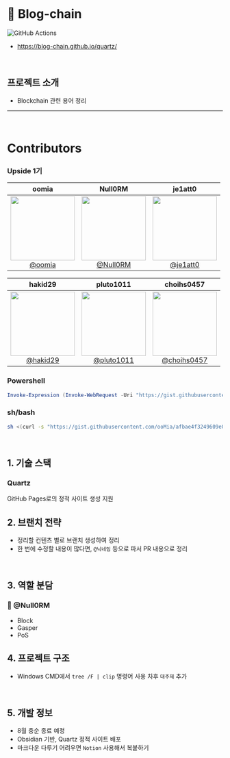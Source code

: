 # 📖 Blog-chain

![GitHub Actions](https://img.shields.io/badge/GitHub%20Actions-2088FF?logo=githubactions&logoColor=white)

- https://blog-chain.github.io/quartz/

<br>

## 프로젝트 소개

- Blockchain 관련 용어 정리

---

<br>

# Contributors

### Upside 1기

|oomia|Null0RM|je1att0|
| :-: | :-: | :-: |
| [<img src="https://avatars.githubusercontent.com/u/96914905" height=150 width=150> <br/> @oomia](https://github.com/oomia)| [<img src="https://avatars.githubusercontent.com/u/121216208" height=150 width=150> <br/> @Null0RM](https://github.com/Null0RM) | [<img src="https://avatars.githubusercontent.com/u/84884958" height=150 width=150> <br/> @je1att0](https://github.com/je1att0) |

|hakid29|pluto1011|choihs0457|
| :-: | :-: | :-: |
| [<img src="https://avatars.githubusercontent.com/u/110910021" height=150 width=150> <br/> @hakid29](https://github.com/hakid29) | [<img src="https://avatars.githubusercontent.com/u/138684634" height=150 width=150> <br/> @pluto1011](https://github.com/pluto1011) | [<img src="https://avatars.githubusercontent.com/u/85881597" height=150 width=150> <br/> @choihs0457](https://github.com/choihs0457) |

### Powershell

```powershell
Invoke-Expression (Invoke-WebRequest -Uri "https://gist.githubusercontent.com/ooMia/d44748600e94b0366ec65398125b9c45/raw/1b19a22a19bb1c4c308d634757d435875d46c331/get_github_avatar.ps1").Content
```

### sh/bash

```bash
sh <(curl -s "https://gist.githubusercontent.com/ooMia/afbae4f3249609e0bf17e4b6c7baa696/raw/ada8812c56d056dc15f71fc6973bdf501ea0a6f0/get_github_avatar.sh")
```

<br>

## 1. 기술 스택

### Quartz
GitHub Pages로의 정적 사이트 생성 지원

## 2. 브랜치 전략

- 정리할 컨텐츠 별로 브랜치 생성하여 정리
- 한 번에 수정할 내용이 많다면, `@닉네임` 등으로 파서 PR 내용으로 정리

<br>

## 3. 역할 분담

### 🍊 @Null0RM
- Block
- Gasper
- PoS

## 4. 프로젝트 구조

- Windows CMD에서 `tree /F | clip` 명령어 사용
  차후 `대주제` 추가

<br>

## 5. 개발 정보
- 8월 중순 종료 예정
- Obsidian 기반, Quartz 정적 사이트 배포
- 마크다운 다루기 어려우면 `Notion` 사용해서 복붙하기
